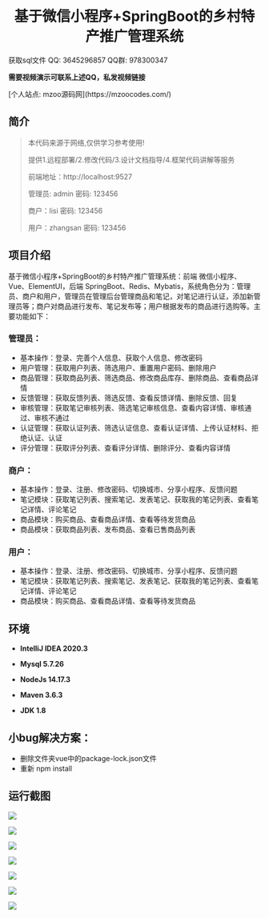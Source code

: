 <p><h1 align="center">基于微信小程序+SpringBoot的乡村特产推广管理系统</h1></p>

<p> 获取sql文件 QQ: 3645296857 QQ群: 978300347 </p>
<b> 需要视频演示可联系上述QQ，私发视频链接 </b>

<p> [个人站点: mzoo源码网](https://mzoocodes.com/)</p>

## 简介

> 本代码来源于网络,仅供学习参考使用!
>
> 提供1.远程部署/2.修改代码/3.设计文档指导/4.框架代码讲解等服务
>
> 前端地址：http://localhost:9527
>
> 管理员: admin 密码: 123456
>
> 商户：lisi 密码: 123456
>
> 用户：zhangsan 密码: 123456

## 项目介绍

基于微信小程序+SpringBoot的乡村特产推广管理系统：前端 微信小程序、Vue、ElementUI，后端 SpringBoot、Redis、Mybatis，系统角色分为：管理员、商户和用户，管理员在管理后台管理商品和笔记，对笔记进行认证，添加新管理员等；商户对商品进行发布、笔记发布等；用户根据发布的商品进行选购等。主要功能如下：

### 管理员：

- 基本操作：登录、完善个人信息、获取个人信息、修改密码
- 用户管理：获取用户列表、筛选用户、重置用户密码、删除用户
- 商品管理：获取商品列表、筛选商品、修改商品库存、删除商品、查看商品详情
- 反馈管理：获取反馈列表、筛选反馈、查看反馈详情、删除反馈、回复
- 审核管理：获取笔记审核列表、筛选笔记审核信息、查看内容详情、审核通过、审核不通过
- 认证管理：获取认证列表、筛选认证信息、查看认证详情、上传认证材料、拒绝认证、认证
- 评分管理：获取评分列表、查看评分详情、删除评分、查看内容详情

### 商户：

- 基本操作：登录、注册、修改密码、切换城市、分享小程序、反馈问题
- 笔记模块：获取笔记列表、搜索笔记、发表笔记、获取我的笔记列表、查看笔记详情、评论笔记
- 商品模块：购买商品、查看商品详情、查看等待发货商品
- 商品模块：获取商品列表、发布商品、查看已售商品列表

### 用户：

- 基本操作：登录、注册、修改密码、切换城市、分享小程序、反馈问题
- 笔记模块：获取笔记列表、搜索笔记、发表笔记、获取我的笔记列表、查看笔记详情、评论笔记
- 商品模块：购买商品、查看商品详情、查看等待发货商品

## 环境

- <b>IntelliJ IDEA 2020.3</b>

- <b>Mysql 5.7.26</b>

- <b>NodeJs 14.17.3</b>

- <b>Maven 3.6.3</b>

- <b>JDK 1.8</b>

## 小bug解决方案：
- 删除文件夹vue中的package-lock.json文件
- 重新 npm install

## 运行截图
![](screenshot/1.png)

![](screenshot/2.png)

![](screenshot/3.png)

![](screenshot/4.png)

![](screenshot/5.png)

![](screenshot/6.png)

![](screenshot/7.png)

